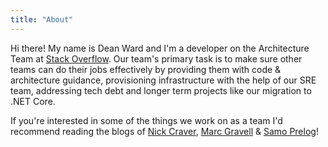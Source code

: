 ```yaml
---
title: "About"
---
```

Hi there! My name is Dean Ward and I'm a developer on the Architecture Team at [Stack Overflow](https://stackoverflow.com/). Our team's primary task is to make sure other teams can do their jobs effectively by providing them with code & architecture guidance, provisioning infrastructure with the help of our SRE team, addressing tech debt and longer term projects like our migration to .NET Core.

If you're interested in some of the things we work on as a team I'd recommend reading the blogs of [Nick Craver](https://nickcraver.com/), [Marc Gravell](http://blog.marcgravell.com) & [Samo Prelog](https://m0sa.net/)!
